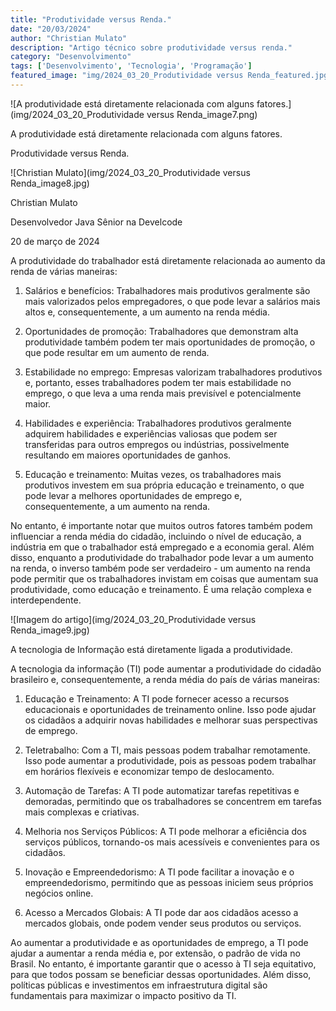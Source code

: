 ```yaml
---
title: "Produtividade versus Renda."
date: "20/03/2024"
author: "Christian Mulato"
description: "Artigo técnico sobre produtividade versus renda."
category: "Desenvolvimento"
tags: ['Desenvolvimento', 'Tecnologia', 'Programação']
featured_image: "img/2024_03_20_Produtividade versus Renda_featured.jpg"
---
```


![A produtividade está diretamente relacionada com alguns fatores.](img/2024_03_20_Produtividade versus Renda_image7.png)

A produtividade está diretamente relacionada com alguns fatores.

Produtividade versus Renda.

![Christian Mulato](img/2024_03_20_Produtividade versus Renda_image8.jpg)

Christian Mulato

Desenvolvedor Java Sênior na Develcode

20 de março de 2024

A produtividade do trabalhador está diretamente relacionada ao aumento da renda de várias maneiras:

1. Salários e benefícios: Trabalhadores mais produtivos geralmente são mais valorizados pelos empregadores, o que pode levar a salários mais altos e, consequentemente, a um aumento na renda média.

2. Oportunidades de promoção: Trabalhadores que demonstram alta produtividade também podem ter mais oportunidades de promoção, o que pode resultar em um aumento de renda.

3. Estabilidade no emprego: Empresas valorizam trabalhadores produtivos e, portanto, esses trabalhadores podem ter mais estabilidade no emprego, o que leva a uma renda mais previsível e potencialmente maior.

4. Habilidades e experiência: Trabalhadores produtivos geralmente adquirem habilidades e experiências valiosas que podem ser transferidas para outros empregos ou indústrias, possivelmente resultando em maiores oportunidades de ganhos.

5. Educação e treinamento: Muitas vezes, os trabalhadores mais produtivos investem em sua própria educação e treinamento, o que pode levar a melhores oportunidades de emprego e, consequentemente, a um aumento na renda.

No entanto, é importante notar que muitos outros fatores também podem influenciar a renda média do cidadão, incluindo o nível de educação, a indústria em que o trabalhador está empregado e a economia geral. Além disso, enquanto a produtividade do trabalhador pode levar a um aumento na renda, o inverso também pode ser verdadeiro - um aumento na renda pode permitir que os trabalhadores invistam em coisas que aumentam sua produtividade, como educação e treinamento. É uma relação complexa e interdependente.

![Imagem do artigo](img/2024_03_20_Produtividade versus Renda_image9.jpg)

A tecnologia de Informação está diretamente ligada a produtividade.

A tecnologia da informação (TI) pode aumentar a produtividade do cidadão brasileiro e, consequentemente, a renda média do país de várias maneiras:

1. Educação e Treinamento: A TI pode fornecer acesso a recursos educacionais e oportunidades de treinamento online. Isso pode ajudar os cidadãos a adquirir novas habilidades e melhorar suas perspectivas de emprego.

2. Teletrabalho: Com a TI, mais pessoas podem trabalhar remotamente. Isso pode aumentar a produtividade, pois as pessoas podem trabalhar em horários flexíveis e economizar tempo de deslocamento.

3. Automação de Tarefas: A TI pode automatizar tarefas repetitivas e demoradas, permitindo que os trabalhadores se concentrem em tarefas mais complexas e criativas.

4. Melhoria nos Serviços Públicos: A TI pode melhorar a eficiência dos serviços públicos, tornando-os mais acessíveis e convenientes para os cidadãos.

5. Inovação e Empreendedorismo: A TI pode facilitar a inovação e o empreendedorismo, permitindo que as pessoas iniciem seus próprios negócios online.

6. Acesso a Mercados Globais: A TI pode dar aos cidadãos acesso a mercados globais, onde podem vender seus produtos ou serviços.

Ao aumentar a produtividade e as oportunidades de emprego, a TI pode ajudar a aumentar a renda média e, por extensão, o padrão de vida no Brasil. No entanto, é importante garantir que o acesso à TI seja equitativo, para que todos possam se beneficiar dessas oportunidades. Além disso, políticas públicas e investimentos em infraestrutura digital são fundamentais para maximizar o impacto positivo da TI.
